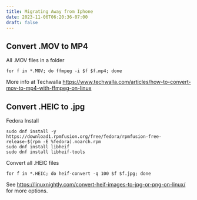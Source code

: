 ```yaml
---
title: Migrating Away from Iphone
date: 2023-11-06T06:20:36-07:00
draft: false
---
```


## Convert .MOV to MP4
All .MOV files in  a folder
```
for f in *.MOV; do ffmpeg -i $f $f.mp4; done
```

More info at Techwalla https://www.techwalla.com/articles/how-to-convert-mov-to-mp4-with-ffmpeg-on-linux

## Convert .HEIC to .jpg

Fedora Install
```
sudo dnf install -y https://download1.rpmfusion.org/free/fedora/rpmfusion-free-release-$(rpm -E %fedora).noarch.rpm
sudo dnf install libheif
sudo dnf install libheif-tools
```
Convert all .HEIC files 
```
for f in *.HEIC; do heif-convert -q 100 $f $f.jpg; done
```

See https://linuxnightly.com/convert-heif-images-to-jpg-or-png-on-linux/ for more options.


